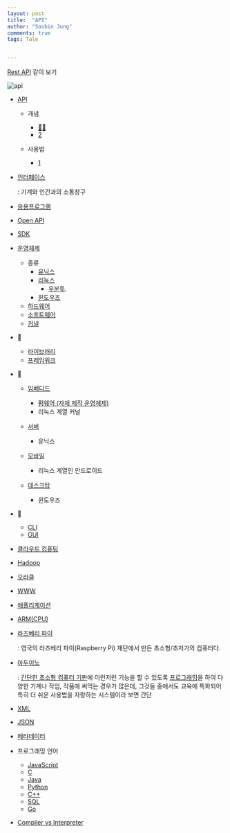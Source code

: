```yaml
---
layout: post
title:  "API"
author: "Soobin Jung"
comments: true
tags: Tale


---
```




[Rest API](https://soobinjung1013.github.io/2021-02-20/rest-api)  같이 보기 



![api](https://SoobinJung1013.github.io/images/Api.jpg)





- [API](https://namu.wiki/w/API)

  - 개념

    - [👍🏻](https://moonspam.github.io/What-is-an-API/)
    - [2](http://blog.wishket.com/api%EB%9E%80-%EC%89%BD%EA%B2%8C-%EC%84%A4%EB%AA%85-%EA%B7%B8%EB%A6%B0%ED%81%B4%EB%9D%BC%EC%9D%B4%EC%96%B8%ED%8A%B8/)

  - 사용법

    - [1](https://brunch.co.kr/@choikyunghe/64)

      

- [인터페이스](https://namu.wiki/w/%EC%9D%B8%ED%84%B0%ED%8E%98%EC%9D%B4%EC%8A%A4)

  : 기계와 인간과의 소통창구

- [응용프로그램](https://namu.wiki/w/%EC%9D%91%EC%9A%A9%20%EC%86%8C%ED%94%84%ED%8A%B8%EC%9B%A8%EC%96%B4)

- [Open API](https://ko.wikipedia.org/wiki/%EC%98%A4%ED%94%88_API)

- [SDK](https://namu.wiki/w/SDK)

- [운영체제](https://namu.wiki/w/%EC%9A%B4%EC%98%81%EC%B2%B4%EC%A0%9C?from=%EC%9A%B4%EC%98%81%20%EC%B2%B4%EC%A0%9C)

  - 종류
    - [유닉스](https://namu.wiki/w/UNIX?from=%EC%9C%A0%EB%8B%89%EC%8A%A4)
    - [리눅스](https://namu.wiki/w/Linux?from=%EB%A6%AC%EB%88%85%EC%8A%A4)
      -  [우분투](https://namu.wiki/w/우분투).
    - [윈도우즈](https://namu.wiki/w/Microsoft%20Windows?from=%EC%9C%88%EB%8F%84%EC%9A%B0%EC%A6%88)
  - [하드웨어](https://namu.wiki/w/%ED%95%98%EB%93%9C%EC%9B%A8%EC%96%B4)
  - [소프트웨어](https://namu.wiki/w/%EC%86%8C%ED%94%84%ED%8A%B8%EC%9B%A8%EC%96%B4)
  - [커널](https://namu.wiki/w/%EC%BB%A4%EB%84%90(%EC%9A%B4%EC%98%81%20%EC%B2%B4%EC%A0%9C))

- 🔘

  - [라이브러리](https://namu.wiki/w/%EB%9D%BC%EC%9D%B4%EB%B8%8C%EB%9F%AC%EB%A6%AC)
  - [프레임워크](https://namu.wiki/w/%ED%94%84%EB%A0%88%EC%9E%84%EC%9B%8C%ED%81%AC)

- 🔘

  - [임베디드](https://namu.wiki/w/%EC%9E%84%EB%B2%A0%EB%94%94%EB%93%9C%20%EC%8B%9C%EC%8A%A4%ED%85%9C?from=%EC%9E%84%EB%B2%A0%EB%94%94%EB%93%9C)
    - [펌웨어 (자체 제작 운영체제)](https://namu.wiki/w/%ED%8E%8C%EC%9B%A8%EC%96%B4)
    - 리눅스 계열 커널	

  - [서버](https://namu.wiki/w/%EC%84%9C%EB%B2%84)
    - 유닉스

  - [모바일](https://namu.wiki/w/%ED%9C%B4%EB%8C%80%20%EC%A0%84%ED%99%94?from=%EB%AA%A8%EB%B0%94%EC%9D%BC)
    - 리눅스 계열인 안드로이드

  - [데스크탑](https://namu.wiki/w/%EB%8D%B0%EC%8A%A4%ED%81%AC%ED%86%B1%20%EC%BB%B4%ED%93%A8%ED%84%B0)
    - 윈도우즈

- 🔘

  - [CLI](https://namu.wiki/w/CLI)
  - [GUI](https://namu.wiki/w/GUI)

- [클라우드 컴퓨팅](https://namu.wiki/w/%ED%81%B4%EB%9D%BC%EC%9A%B0%EB%93%9C%20%EC%BB%B4%ED%93%A8%ED%8C%85)

- [Hadoop](https://namu.wiki/w/Hadoop)
- [오라클](https://namu.wiki/w/%EC%98%A4%EB%9D%BC%ED%81%B4(%EA%B8%B0%EC%97%85))

- [WWW](https://namu.wiki/w/%EC%9B%94%EB%93%9C%20%EC%99%80%EC%9D%B4%EB%93%9C%20%EC%9B%B9)

- [애플리케이션](https://namu.wiki/w/%EC%95%A0%ED%94%8C%EB%A6%AC%EC%BC%80%EC%9D%B4%EC%85%98)

- [ARM(CPU)](https://namu.wiki/w/ARM(CPU))

- [라즈베리 파이](https://namu.wiki/w/%EB%9D%BC%EC%A6%88%EB%B2%A0%EB%A6%AC%20%ED%8C%8C%EC%9D%B4(%EC%BB%B4%ED%93%A8%ED%84%B0))

  : 영국의 라즈베리 파이(Raspberry Pi) 재단에서 만든 초소형/초저가의 컴퓨터다. 

- [아두이노](https://namu.wiki/w/Arduino)

  : [간단한 초소형 컴퓨터 기판](https://namu.wiki/w/마이크로컨트롤러)에 이런저런 기능을 할 수 있도록 [프로그래밍](https://namu.wiki/w/프로그래밍)을 하여 다양한 기계나 작업, 작품에 써먹는 경우가 많은데, 그것들 중에서도 교육에 특화되어 특히 더 쉬운 사용법을 자랑하는 시스템이라 보면 간단

- [XML](https://namu.wiki/w/XML)
- [JSON](https://developer.mozilla.org/ko/docs/Learn/JavaScript/Objects/JSON)

- [메타데이터](https://namu.wiki/w/%EB%A9%94%ED%83%80%EB%8D%B0%EC%9D%B4%ED%84%B0)

- 프로그래밍 언어
  - [JavaScript](https://namu.wiki/w/JavaScript)
  - [C](https://namu.wiki/w/C%EC%96%B8%EC%96%B4)
  - [Java](https://namu.wiki/w/Java)
  - [Python](https://namu.wiki/w/Python)
  - [C++](https://namu.wiki/w/C%2B%2B)
  - [SQL](https://namu.wiki/w/SQL)
  - [Go](https://namu.wiki/w/Go(%ED%94%84%EB%A1%9C%EA%B7%B8%EB%9E%98%EB%B0%8D%20%EC%96%B8%EC%96%B4))

- [Compiler vs Interpreter](https://medium.com/@yeon22/term-compiler-vs-interpreter-2199abe0f01d)

